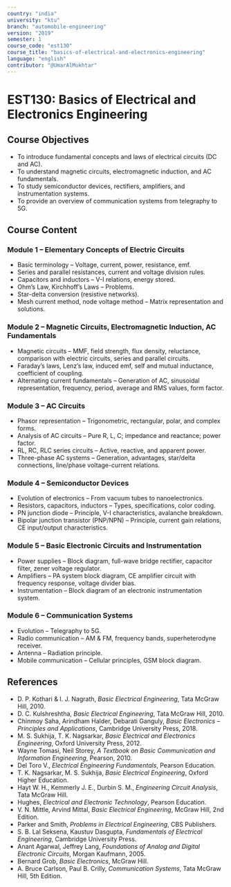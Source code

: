 ```yaml
---
country: "india"
university: "ktu"
branch: "automobile-engineering"
version: "2019"
semester: 1
course_code: "est130"
course_title: "basics-of-electrical-and-electronics-engineering"
language: "english"
contributor: "@UmarAlMukhtar"
---
```


# EST130: Basics of Electrical and Electronics Engineering

## Course Objectives
* To introduce fundamental concepts and laws of electrical circuits (DC and AC).
* To understand magnetic circuits, electromagnetic induction, and AC fundamentals.
* To study semiconductor devices, rectifiers, amplifiers, and instrumentation systems.
* To provide an overview of communication systems from telegraphy to 5G.

## Course Content

### Module 1 – Elementary Concepts of Electric Circuits
* Basic terminology – Voltage, current, power, resistance, emf.  
* Series and parallel resistances, current and voltage division rules.  
* Capacitors and inductors – V-I relations, energy stored.  
* Ohm’s Law, Kirchhoff’s Laws – Problems.  
* Star-delta conversion (resistive networks).  
* Mesh current method, node voltage method – Matrix representation and solutions.

### Module 2 – Magnetic Circuits, Electromagnetic Induction, AC Fundamentals
* Magnetic circuits – MMF, field strength, flux density, reluctance, comparison with electric circuits, series and parallel circuits.  
* Faraday’s laws, Lenz’s law, induced emf, self and mutual inductance, coefficient of coupling.  
* Alternating current fundamentals – Generation of AC, sinusoidal representation, frequency, period, average and RMS values, form factor.

### Module 3 – AC Circuits
* Phasor representation – Trigonometric, rectangular, polar, and complex forms.  
* Analysis of AC circuits – Pure R, L, C; impedance and reactance; power factor.  
* RL, RC, RLC series circuits – Active, reactive, and apparent power.  
* Three-phase AC systems – Generation, advantages, star/delta connections, line/phase voltage-current relations.

### Module 4 – Semiconductor Devices
* Evolution of electronics – From vacuum tubes to nanoelectronics.  
* Resistors, capacitors, inductors – Types, specifications, color coding.  
* PN junction diode – Principle, V-I characteristics, avalanche breakdown.  
* Bipolar junction transistor (PNP/NPN) – Principle, current gain relations, CE input/output characteristics.

### Module 5 – Basic Electronic Circuits and Instrumentation
* Power supplies – Block diagram, full-wave bridge rectifier, capacitor filter, zener voltage regulator.  
* Amplifiers – PA system block diagram, CE amplifier circuit with frequency response, voltage divider bias.  
* Instrumentation – Block diagram of an electronic instrumentation system.

### Module 6 – Communication Systems
* Evolution – Telegraphy to 5G.  
* Radio communication – AM & FM, frequency bands, superheterodyne receiver.  
* Antenna – Radiation principle.  
* Mobile communication – Cellular principles, GSM block diagram.

## References
* D. P. Kothari & I. J. Nagrath, *Basic Electrical Engineering*, Tata McGraw Hill, 2010.  
* D. C. Kulshreshtha, *Basic Electrical Engineering*, Tata McGraw Hill, 2010.  
* Chinmoy Saha, Arindham Halder, Debarati Ganguly, *Basic Electronics – Principles and Applications*, Cambridge University Press, 2018.  
* M. S. Sukhija, T. K. Nagsarkar, *Basic Electrical and Electronics Engineering*, Oxford University Press, 2012.  
* Wayne Tomasi, Neil Storey, *A Textbook on Basic Communication and Information Engineering*, Pearson, 2010.  
* Del Toro V., *Electrical Engineering Fundamentals*, Pearson Education.  
* T. K. Nagsarkar, M. S. Sukhija, *Basic Electrical Engineering*, Oxford Higher Education.  
* Hayt W. H., Kemmerly J. E., Durbin S. M., *Engineering Circuit Analysis*, Tata McGraw Hill.  
* Hughes, *Electrical and Electronic Technology*, Pearson Education.  
* V. N. Mittle, Arvind Mittal, *Basic Electrical Engineering*, McGraw Hill, 2nd Edition.  
* Parker and Smith, *Problems in Electrical Engineering*, CBS Publishers.  
* S. B. Lal Seksena, Kaustuv Dasgupta, *Fundamentals of Electrical Engineering*, Cambridge University Press.  
* Anant Agarwal, Jeffrey Lang, *Foundations of Analog and Digital Electronic Circuits*, Morgan Kaufmann, 2005.  
* Bernard Grob, *Basic Electronics*, McGraw Hill.  
* A. Bruce Carlson, Paul B. Crilly, *Communication Systems*, Tata McGraw Hill, 5th Edition.  
